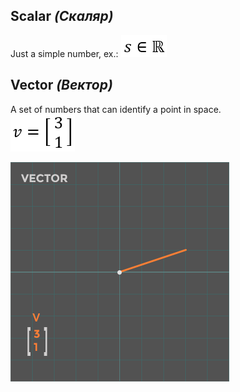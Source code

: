 
## Scalar _(Скаляр)_
Just a simple number, ex.: 
![Formula](/Formulas/f1.png)


## Vector _(Вектор)_
A set of numbers that can identify a point in space.   
![Formula](/Formulas/f2.png)   
  
![Vector](/Images/vector.png)


